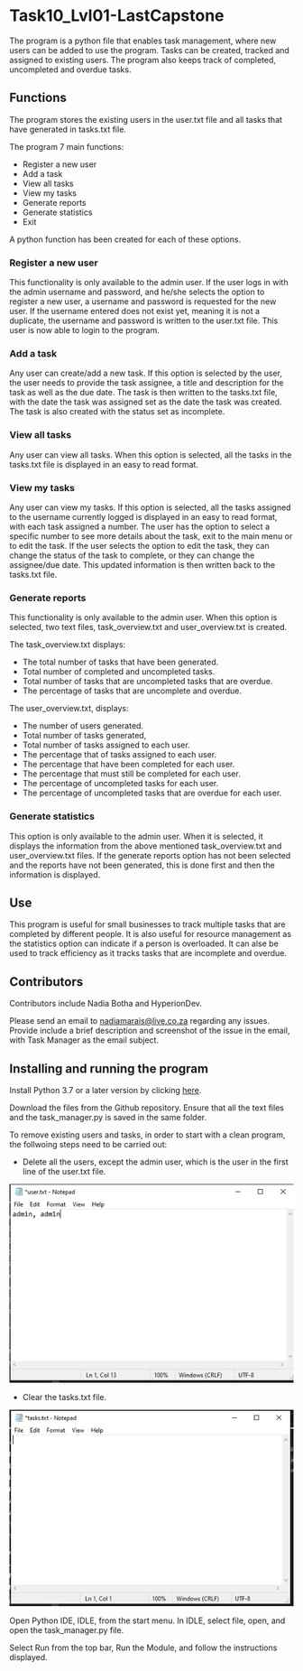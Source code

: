 # Task10_Lvl01-LastCapstone

The program is a python file that enables task management, where new users can be added to use the program. Tasks can be created, tracked and assigned to existing users. The program also keeps track of completed, uncompleted and overdue tasks.

## Functions
The program stores the existing users in the user.txt file and all tasks that have generated in tasks.txt file. 

The program 7 main functions:
- Register a new user
- Add a task
- View all tasks
- View my tasks
- Generate reports
- Generate statistics
- Exit

A python function has been created for each of these options.

### Register a new user
This functionality is only available to the admin user. If the user logs in with the admin username and password, and he/she selects the option to register a new user, a username and password is requested for the new user. If the username entered does not exist yet, meaning it is not a duplicate, the username and password is written to the user.txt file. This user is now able to login to the program. 

### Add a task
Any user can create/add a new task. If this option is selected by the user, the user needs to provide the task assignee, a title and description for the task as well as the due date. 
The task is then written to the tasks.txt file, with the date the task was assigned set as the date the task was created. The task is also created with the status set as incomplete.

### View all tasks
Any user can view all tasks. When this option is selected, all the tasks in the tasks.txt file is displayed in an easy to read format.

### View my tasks
Any user can view my tasks. If this option is selected, all the tasks assigned to the username currently logged is displayed in an easy to read format, with each task assigned a number. The user has the option to select a specific number to see more details about the task, exit to the main menu or to edit the task. If the user selects the option to edit the task, they can change the status of the task to complete, or they can change the assignee/due date. This updated information is then written back to the tasks.txt file.

### Generate reports
This functionality is only available to the admin user.
When this option is selected, two text files, task_overview.txt and user_overview.txt is created.

The task_overview.txt displays:
- The total number of tasks that have been generated. 
- Total number of completed and uncompleted tasks.
- Total number of tasks that are uncompleted tasks that are overdue.
- The percentage of tasks that are uncomplete and overdue.

The user_overview.txt, displays:
- The number of users generated. 
- Total number of tasks generated, 
- Total number of tasks assigned to each user.
- The percentage that of tasks assigned to each user.
- The percentage that have been completed for each user.
- The percentage that must still be completed for each user.
- The percentage of uncompleted tasks for each user.
- The percentage of uncompleted tasks that are overdue for each user.

### Generate statistics
This option is only available to the admin user. When it is selected, it displays the information from the above mentioned task_overview.txt and user_overview.txt files. If the generate reports option has not been selected and the reports have not been generated, this is done first and then the information is displayed.

## Use
This program is useful for small businesses to track multiple tasks that are completed by different people. It is also useful for resource management as the statistics option can indicate if a person is overloaded. It can alse be used to track efficiency as it tracks tasks that are incomplete and overdue.

## Contributors
Contributors include Nadia Botha and HyperionDev. 

Please send an email to nadiamarais@live.co.za regarding any issues. Provide include a brief description and screenshot of the issue in the email, with Task Manager as the email subject. 

## Installing and running the program
Install Python 3.7 or a later version by clicking [here](https://www.python.org/downloads/).

Download the files from the Github repository. Ensure that all the text files and the task_manager.py is saved in the same folder. 

To remove existing users and tasks, in order to start with a clean program, the follwoing steps need to be carried out:

- Delete all the users, except the admin user, which is the user in the first line of the user.txt file.

![](Images/Users.jpg)

- Clear the tasks.txt file.

![](Images/Tasks.jpg)


Open Python IDE, IDLE, from the start menu. In IDLE, select file, open, and open the task_manager.py file. 

Select Run from the top bar, Run the Module, and follow the instructions displayed.




